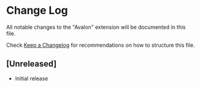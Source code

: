 # Change Log

All notable changes to the "Avalon" extension will be documented in this file.

Check [Keep a Changelog](http://keepachangelog.com/) for recommendations on how to structure this file.

## [Unreleased]

- Initial release
